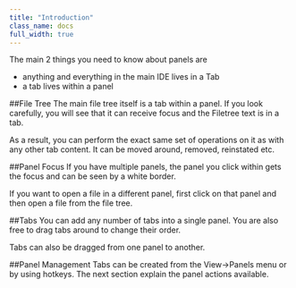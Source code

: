 ```yaml
---
title: "Introduction"
class_name: docs
full_width: true
---
```


The main 2 things you need to know about panels are 

- anything and everything in the main IDE lives in a Tab
- a tab lives within a panel

##File Tree
The main file tree itself is a tab within a panel. If you look carefully, you will see that it can receive focus and the Filetree text is in a tab.

As a result, you can perform the exact same set of operations on it as with any other tab content. It can be moved around, removed, reinstated etc.

##Panel Focus
If you have multiple panels, the panel you click within gets the focus and can be seen by a white border.

If you want to open a file in a different panel, first click on that panel and then open a file from the file tree.

##Tabs
You can add any number of tabs into a single panel. You are also free to drag tabs around to change their order.

Tabs can also be dragged from one panel to another.

##Panel Management
Tabs can be created from the View->Panels menu or by using hotkeys. The next section explain the panel actions available.
